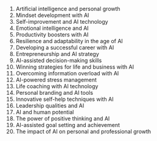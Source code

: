 1. Artificial intelligence and personal growth
2. Mindset development with AI
3. Self-improvement and AI technology
4. Emotional intelligence and AI
5. Productivity boosters with AI
6. Resilience and adaptability in the age of AI
7. Developing a successful career with AI
8. Entrepreneurship and AI strategy
9. AI-assisted decision-making skills
10. Winning strategies for life and business with AI
11. Overcoming information overload with AI
12. AI-powered stress management
13. Life coaching with AI technology
14. Personal branding and AI tools
15. Innovative self-help techniques with AI
16. Leadership qualities and AI
17. AI and human potential
18. The power of positive thinking and AI
19. AI-assisted goal setting and achievement
20. The impact of AI on personal and professional growth
